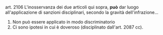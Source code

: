 art. 2106
L'inosservanza dei due articoli qui sopra, **può** dar luogo all'applicazione di sanzioni disciplinari, secondo la gravità dell'infrazione...

1. Non può essere applicato in modo discriminatorio
2. Ci sono ipotesi in cui è doveroso (disciplinato dall'art. 2087 cc).
